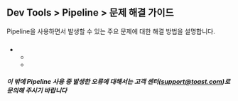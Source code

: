 ## Dev Tools > Pipeline > 문제 해결 가이드
Pipeline을 사용하면서 발생할 수 있는 주요 문제에 대한 해결 방법을 설명합니다.

### 
* 
    * 
    * 
        
##### 이 밖에 Pipeline 사용 중 발생한 오류에 대해서는 고객 센터([support@toast.com](mailto:support@toast.com))로 문의해 주시기 바랍니다 
